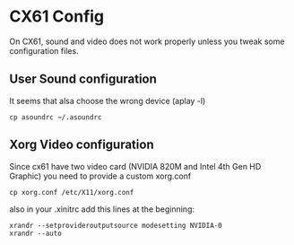 CX61 Config
===========

On CX61, sound and video does not work properly unless you tweak some configuration files.  

User Sound configuration
------------------------

It seems that alsa choose the wrong device (aplay -l)  
```
cp asoundrc ~/.asoundrc
```

Xorg Video configuration
------------------------

Since cx61 have two video card (NVIDIA 820M and Intel 4th Gen HD Graphic) you need to provide a custom xorg.conf  
```
cp xorg.conf /etc/X11/xorg.conf
```

also in your .xinitrc add this lines at the beginning:  
```
xrandr --setprovideroutputsource modesetting NVIDIA-0
xrandr --auto
```
